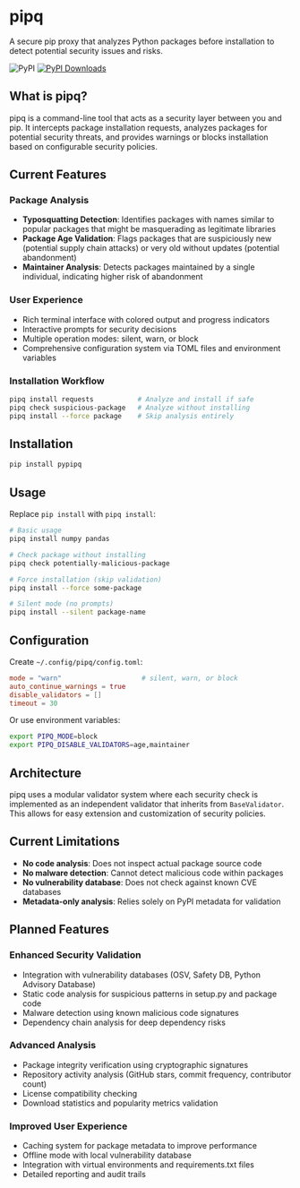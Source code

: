 # pipq

A secure pip proxy that analyzes Python packages before installation to detect potential security issues and risks.

![PyPI](https://img.shields.io/pypi/v/pypipq) [![PyPI Downloads](https://static.pepy.tech/badge/pypipq)](https://pepy.tech/projects/pypipq) 

## What is pipq?

pipq is a command-line tool that acts as a security layer between you and pip. It intercepts package installation requests, analyzes packages for potential security threats, and provides warnings or blocks installation based on configurable security policies.

## Current Features

### Package Analysis
- **Typosquatting Detection**: Identifies packages with names similar to popular packages that might be masquerading as legitimate libraries
- **Package Age Validation**: Flags packages that are suspiciously new (potential supply chain attacks) or very old without updates (potential abandonment)
- **Maintainer Analysis**: Detects packages maintained by a single individual, indicating higher risk of abandonment

### User Experience
- Rich terminal interface with colored output and progress indicators
- Interactive prompts for security decisions
- Multiple operation modes: silent, warn, or block
- Comprehensive configuration system via TOML files and environment variables

### Installation Workflow
```bash
pipq install requests           # Analyze and install if safe
pipq check suspicious-package   # Analyze without installing
pipq install --force package    # Skip analysis entirely
```

## Installation

```bash
pip install pypipq
```

## Usage

Replace `pip install` with `pipq install`:

```bash
# Basic usage
pipq install numpy pandas

# Check package without installing
pipq check potentially-malicious-package

# Force installation (skip validation)
pipq install --force some-package

# Silent mode (no prompts)
pipq install --silent package-name
```

## Configuration

Create `~/.config/pipq/config.toml`:

```toml
mode = "warn"                    # silent, warn, or block
auto_continue_warnings = true
disable_validators = []
timeout = 30
```

Or use environment variables:
```bash
export PIPQ_MODE=block
export PIPQ_DISABLE_VALIDATORS=age,maintainer
```

## Architecture

pipq uses a modular validator system where each security check is implemented as an independent validator that inherits from `BaseValidator`. This allows for easy extension and customization of security policies.

## Current Limitations

- **No code analysis**: Does not inspect actual package source code
- **No malware detection**: Cannot detect malicious code within packages  
- **No vulnerability database**: Does not check against known CVE databases
- **Metadata-only analysis**: Relies solely on PyPI metadata for validation

## Planned Features

### Enhanced Security Validation
- Integration with vulnerability databases (OSV, Safety DB, Python Advisory Database)
- Static code analysis for suspicious patterns in setup.py and package code
- Malware detection using known malicious code signatures
- Dependency chain analysis for deep dependency risks

### Advanced Analysis
- Package integrity verification using cryptographic signatures
- Repository activity analysis (GitHub stars, commit frequency, contributor count)
- License compatibility checking
- Download statistics and popularity metrics validation

### Improved User Experience
- Caching system for package metadata to improve performance
- Offline mode with local vulnerability database
- Integration with virtual environments and requirements.txt files
- Detailed reporting and audit trails

